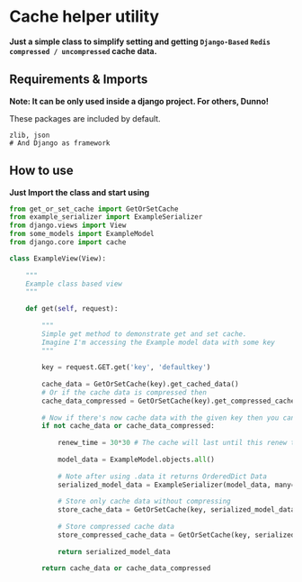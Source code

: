 # Cache helper utility

**Just a simple class to simplify setting and getting `Django-Based`
`Redis` `compressed / uncompressed` cache data.**

## Requirements & Imports
**Note: It can be only used inside a django project. For others, Dunno!**

These packages are included by default.
```
zlib, json
# And Django as framework
```

## How to use

**Just Import the class and start using**

```python
from get_or_set_cache import GetOrSetCache
from example_serializer import ExampleSerializer
from django.views import View
from some_models import ExampleModel
from django.core import cache

class ExampleView(View):
    
    """
    Example class based view
    """
    
    def get(self, request):
        
        """
        Simple get method to demonstrate get and set cache.
        Imagine I'm accessing the Example model data with some key
        """
        
        key = request.GET.get('key', 'defaultkey')
        
        cache_data = GetOrSetCache(key).get_cached_data() 
        # Or if the cache data is compressed then 
        cache_data_compressed = GetOrSetCache(key).get_compressed_cached_data()
        
        # Now if there's now cache data with the given key then you can set up new cache data
        if not cache_data or cache_data_compressed:
            
            renew_time = 30*30 # The cache will last until this renew time 
            
            model_data = ExampleModel.objects.all()
            
            # Note after using .data it returns OrderedDict Data
            serialized_model_data = ExampleSerializer(model_data, many=True).data
            
            # Store only cache data without compressing
            store_cache_data = GetOrSetCache(key, serialized_model_data, renew_time).store_cache_data()
            
            # Store compressed cache data
            store_compressed_cache_data = GetOrSetCache(key, serialized_model_data, renew_time).store_compressed_cache_data()
            
            return serialized_model_data
        
        return cache_data or cache_data_compressed

```